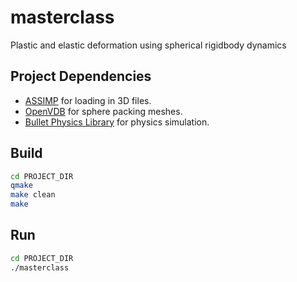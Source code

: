 # masterclass
Plastic and elastic deformation using spherical rigidbody dynamics

## Project Dependencies
* [ASSIMP](http://www.assimp.org/) for loading in 3D files.
* [OpenVDB](http://www.openvdb.org/) for sphere packing meshes.
* [Bullet Physics Library](http://bulletphysics.org/) for physics simulation.

## Build
```bash
cd PROJECT_DIR
qmake
make clean
make
```

## Run
```bash
cd PROJECT_DIR
./masterclass
```